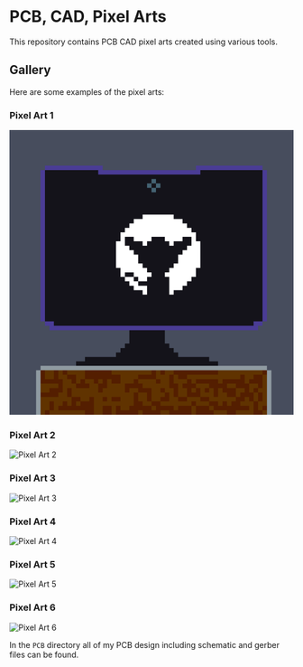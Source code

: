 # PCB, CAD, Pixel Arts

This repository contains PCB CAD pixel arts created using various tools.

## Gallery

Here are some examples of the pixel arts:

### Pixel Art 1
![Pixel Art 1](Pixel_art/dotpict_20240805_140138.png) 

### Pixel Art 2
![Pixel Art 2](Pixel_art/dotpict_20240806_210522.png)

### Pixel Art 3
![Pixel Art 3](Pixel_art/dotpict_20240809_060941~2.png)

### Pixel Art 4
![Pixel Art 4](Pixel_art/dotpict_20240812_205046.png)

### Pixel Art 5
![Pixel Art 5](Pixel_art/dotpict_20240814_121120.png)

### Pixel Art 6
![Pixel Art 6](Pixel_art/dotpict_20240819_121410~2.png)

In the `PCB` directory all of my PCB design including schematic and gerber files can be found.
